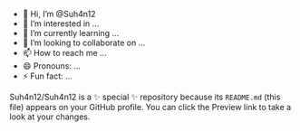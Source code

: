 - 👋 Hi, I’m @Suh4n12
- 👀 I’m interested in ...
- 🌱 I’m currently learning ...
- 💞️ I’m looking to collaborate on ...
- 📫 How to reach me ...
- 😄 Pronouns: ...
- ⚡ Fun fact: ...


Suh4n12/Suh4n12 is a ✨ special ✨ repository because its `README.md` (this file) appears on your GitHub profile.
You can click the Preview link to take a look at your changes.
